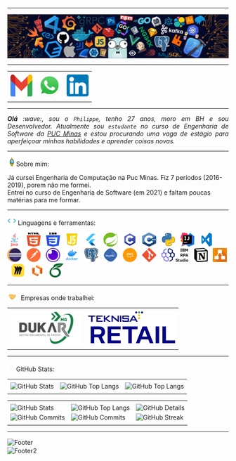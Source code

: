 <!-- Olá, esse é meu readme, fique à vontade para utilizá-lo como quiser! -->

-----

<div>
<img align="center" alt="Header" src="https://raw.githubusercontent.com/PhilippeVieira/PhilippeVieira/refs/heads/main/img/github-header-image%20(3).png"/>
</div>

-----

<div align="center">
<table>
<tr>
 <td align="center" colspan="11"></td>
</tr>
<tr>
<td><a href="mailto:philipperdcvieira@gmail.com" target="_blank"><img src="https://github.com/PhilippeVieira/PhilippeVieira/blob/main/img/gmail.png?raw=true" width="50px" height="50px"/></a>
</td>
<td><a href="https://wa.me/5531999019964" target="_blank"><img src="https://raw.githubusercontent.com/PhilippeVieira/PhilippeVieira/refs/heads/main/img/wpp.png" width="50px" height="50px"/></a>
</td>
<td><a href="https://www.linkedin.com/in/philipperdcvieira/" target="_blank"><img src="https://github.com/PhilippeVieira/PhilippeVieira/blob/main/img/linkedin.png?raw=true" width="50px" height="50px"/></a>
</td>
</tr>
<tr>
 <td align="center" colspan="11"></td>
</tr> 
</table>

-----

</div>
<div align="justify">
<i><b>Olá</b> :wave:, sou o <code>Philippe</code>, tenho 27 anos, moro em BH e sou Desenvolvedor. Atualmente sou <code>estudante</code> no curso de Engenharia de Software da <a href="https://www.pucminas.br/" target="_blank">PUC Minas</a> e estou procurando uma vaga de estágio para aperfeiçoar minhas habilidades e aprender coisas novas. </i>
</div>

-----

<img height="20" alt="GIF" src="https://github.com/PhilippeVieira/PhilippeVieira/blob/main/img/soulgem.gif?raw=true"/>Sobre mim: <br>

Já cursei Engenharia de Computação na Puc Minas. Fiz 7 períodos (2016-2019), porem não me formei. <br>
Entrei no curso de Engenharia de Software (em 2021) e faltam poucas matérias para me formar.

<div align="justify">
</div>

-----

<div>
<img height="20" alt="GIF" src="https://github.com/PhilippeVieira/PhilippeVieira/blob/main/img/skills.gif?raw=true"/>&nbsp;Linguagens e ferramentas:

<code><a href="https://www.java.com/pt-BR/" target="_blank"><img width="32" height="32" src="https://github.com/PhilippeVieira/PhilippeVieira/blob/main/img/java.png?raw=true"/></a></code>
&nbsp;
<code><a href="https://www.w3schools.com/html/" target="_blank"><img width="32" height="32" src="https://github.com/PhilippeVieira/PhilippeVieira/blob/main/img/html.svg?raw=true"/></a></code>
&nbsp;
<code><a href="https://www.w3schools.com/css/" target="_blank"><img width="32" height="32" src="https://github.com/PhilippeVieira/PhilippeVieira/blob/main/img/css.svg?raw=true"/></a></code>
&nbsp;
<code><a href="https://www.w3schools.com/js/" target="_blank"><img width="32" height="32" src="https://github.com/PhilippeVieira/PhilippeVieira/blob/main/img/javascript.png?raw=true"/></a></code>
&nbsp;
<code><a href="https://flutter.dev" target="_blank"><img width="32" height="32" src="https://github.com/PhilippeVieira/PhilippeVieira/blob/main/img/flutter.png?raw=true"/></a></code>
&nbsp;
<code><a href="https://spring.io/" target="_blank"><img width="32" height="32" src="https://github.com/PhilippeVieira/PhilippeVieira/blob/main/img/spring.png?raw=true"/></a></code>
&nbsp;
<code><a href="https://www.open-std.org/jtc1/sc22/wg14/" target="_blank"><img width="32" height="32" src="https://github.com/PhilippeVieira/PhilippeVieira/blob/main/img/c.png?raw=true"/></a></code>
&nbsp;
<code><a href="https://isocpp.org/" target="_blank"><img width="32" height="32" src="https://github.com/PhilippeVieira/PhilippeVieira/blob/main/img/cpp.svg?raw=true"/></a></code>
&nbsp;
<code><a href="https://www.python.org/" target="_blank"><img width="32" height="32" src="https://github.com/PhilippeVieira/PhilippeVieira/blob/main/img/python.png?raw=true"/></a></code>
&nbsp;
<code><a href="https://www.jetbrains.com/idea/" target="_blank"><img width="32" height="32" src="https://github.com/PhilippeVieira/PhilippeVieira/blob/main/img/intellij.png?raw=true"/></a></code>
&nbsp;
<code><a href="https://code.visualstudio.com/" target="_blank"><img width="32" height="32" src="https://github.com/PhilippeVieira/PhilippeVieira/blob/main/img/vsc.png?raw=true"/></a></code>
&nbsp;
<code><a href="https://www.eclipse.org/downloads/" target="_blank"><img width="32" height="32" src="https://github.com/PhilippeVieira/PhilippeVieira/blob/main/img/eclipse.png?raw=true"/></a></code>
&nbsp;
<code><a href="https://www.postman.com/" target="_blank"><img width="32" height="32" src="https://github.com/PhilippeVieira/PhilippeVieira/blob/main/img/postman.png?raw=true"/></a></code>
&nbsp;
<code><a href="https://insomnia.rest/" target="_blank"><img width="32" height="32" src="https://github.com/PhilippeVieira/PhilippeVieira/blob/main/img/insomnia.png?raw=true"/></a></code>
&nbsp;
<code><a href="https://www.docker.com/" target="_blank"><img width="32" height="32" src="https://github.com/PhilippeVieira/PhilippeVieira/blob/main/img/docker.png?raw=true"/></a></code>
&nbsp;
<code><a href="https://www.postgresql.org/" target="_blank"><img width="32" height="32" src="https://github.com/PhilippeVieira/PhilippeVieira/blob/main/img/postgresql.png?raw=true"/></a></code>
&nbsp;
<code><a href="https://www.mysql.com/" target="_blank"><img width="32" height="32" src="https://github.com/PhilippeVieira/PhilippeVieira/blob/main/img/mysql.png?raw=true"/></a></code>
&nbsp;
<code><a href="https://aws.amazon.com/pt/" target="_blank"><img width="32" height="32" src="https://github.com/PhilippeVieira/PhilippeVieira/blob/main/img/aws.png?raw=true"/></a></code>
&nbsp;
<code><a href="https://git-scm.com/" target="_blank"><img width="32" height="32" src="https://github.com/PhilippeVieira/PhilippeVieira/blob/main/img/git.png?raw=true"/></a></code>
&nbsp;
<code><a href="https://www.ibm.com/br-pt/products/robotic-process-automation" target="_blank"><img height="32" src="https://github.com/PhilippeVieira/PhilippeVieira/blob/main/img/IBMRPA.png?raw=true"/></a></code>
&nbsp;
<code><a href="https://www.notion.com" target="_blank"><img width="32" height="32" src="https://github.com/PhilippeVieira/PhilippeVieira/blob/main/img/notion.png?raw=true"/></a></code>
&nbsp;
<code><a href="https://www.drawio.com" target="_blank"><img width="32" height="32" src="https://github.com/PhilippeVieira/PhilippeVieira/blob/main/img/draw.io.png?raw=true"/></a></code>
&nbsp;
<code><a href="https://miro.com/pt/" target="_blank"><img width="32" height="32" src="https://github.com/PhilippeVieira/PhilippeVieira/blob/main/img/miro.png?raw=true"/></a></code>
&nbsp;
<code><a href="https://www.lucidchart.com/pages/pt" target="_blank"><img width="32" height="32" src="https://github.com/PhilippeVieira/PhilippeVieira/blob/main/img/lucidchart.png?raw=true"/></a></code>
&nbsp;
<code><a href="https://www.overleaf.com" target="_blank"><img width="32" height="32" src="https://github.com/PhilippeVieira/PhilippeVieira/blob/main/img/overleaf.png?raw=true"/></a></code>
&nbsp;
</div>

-----

<img height="20" alt="GIF" src="https://github.com/PhilippeVieira/PhilippeVieira/blob/main/img/handshake2.gif?raw=true"/>
&nbsp;Empresas onde trabalhei:
<div align="center">
<table>
<tr>
 <td align="center" colspan="8"></td>
</tr> 
<tr>
<td>
<a href="https://dukar.com.br" target="_blank"><img height="75" src="https://github.com/PhilippeVieira/PhilippeVieira/blob/main/img/dukar.png?raw=true"/></a>
</td>
<td>
<a href="https://www.teknisa.com/sistema-para-restaurante/" target="_blank"><img height="75" src="https://github.com/PhilippeVieira/PhilippeVieira/blob/main/img/teknisa.png?raw=true"/></a>
</td>

</tr>
<tr>
 <td align="center" colspan="8"></td>
</tr> 
</table>
</div>

-----

<div>
 <img height="20" alt="GIF" src="https://github.com/PhilippeVieira/PhilippeVieira/blob/main/img/graphic.gif?raw=true"/>GitHub Stats:
 
 <div align="center">
 <table>
 <tr>
  <td align="center" colspan="3"></td>
 </tr> 
 <tr>
 <td>
 <img alt="GitHub Stats" src="https://github-readme-stats.vercel.app/api?username=philippevieira&show=reviews,discussions_started,discussions_answered,prs_merged,prs_merged_percentage&rank_icon=percentile&theme=dark&locale=pt-br&card_width=480"/>
 </td>
 <td>
 <img alt="GitHub Top Langs" src="https://github-readme-stats.vercel.app/api/top-langs/?username=philippevieira&theme=dark&locale=pt-br&langs_count=7"/>
 </td>
 <td>
 <img alt="GitHub Top Langs" src="https://github-readme-stats.vercel.app/api/top-langs/?username=philippevieira&layout=pie&theme=dark&locale=pt-br"/>
 </td>
 </tr>
 <tr>
  <td align="center" colspan="3"></td>
 </tr> 
 </table>
 <table>
<tr>
 <td align="center" colspan="3"></td>
</tr> 
<tr>
<td>
<img alt="GitHub Stats" width="200px" src="http://github-profile-summary-cards.vercel.app/api/cards/stats?username=philippevieira&theme=github_dark"/>
</td>
<td>
<img alt="GitHub Top Langs" width="200px" src="http://github-profile-summary-cards.vercel.app/api/cards/repos-per-language?username=philippevieira&theme=github_dark"/>
</td>
<td>
<img alt="GitHub Details" width="420px" src="http://github-profile-summary-cards.vercel.app/api/cards/profile-details?username=philippevieira&theme=github_dark"/>
</td>
</tr>
<tr>
<td>
<img alt="GitHub Commits" width="200px" src="http://github-profile-summary-cards.vercel.app/api/cards/productive-time?username=philippevieira&theme=github_dark&utcOffset=8"/>
</td>
<td>
<img alt="GitHub Commits" width="200px" src="http://github-profile-summary-cards.vercel.app/api/cards/most-commit-language?username=philippevieira&theme=github_dark"/>
</td>
<td>
<img alt="GitHub Streak" width="420px" src="https://streak-stats.demolab.com?user=philippevieira&theme=dark&locale=pt_BR&date_format=j%20M%5B%20Y%5D"/>
</td>
</tr>
<tr>
 <td align="center" colspan="3"></td>
</tr> 
</table>
</div>
</div>

-----

<div>
<img align="center" alt="Footer" width="1200px" height="20px" src="https://github.com/PhilippeVieira/PhilippeVieira/blob/main/img/footer-gray.gif?raw=true"/>
</div>

<img align="center" alt="Footer2" src="https://capsule-render.vercel.app/api?type=waving&height=100&color=B0B0B0&section=footer"/>

<!-- Obrigado pela visita! -->

